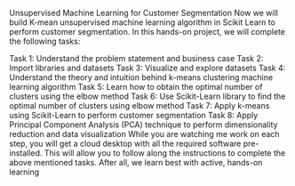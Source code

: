Unsupervised Machine Learning for Customer Segmentation
Now we will build K-mean unsupervised machine learning algorithm in Scikit Learn to perform customer segmentation. In this hands-on project, we will complete the following tasks:

Task 1: Understand the problem statement and business case
Task 2: Import libraries and datasets
Task 3: Visualize and explore datasets
Task 4: Understand the theory and intuition behind k-means clustering machine learning algorithm
Task 5: Learn how to obtain the optimal number of clusters using the elbow method
Task 6: Use Scikit-Learn library to find the optimal number of clusters using elbow method
Task 7: Apply k-means using Scikit-Learn to perform customer segmentation
Task 8: Apply Principal Component Analysis (PCA) technique to perform dimensionality reduction and data visualization
While you are watching me work on each step, you will get a cloud desktop with all the required software pre-installed. This will allow you to follow along the instructions to complete the above mentioned tasks. After all, we learn best with active, hands-on learning
